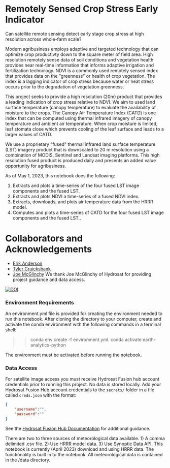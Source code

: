 # Remotely Sensed Crop Stress Early Indicator

Can satellite remote sensing detect early stage crop stress at high resolution across whole-farm scale?

Modern agribusiness employs adaptive and targeted technology that can optimize crop productivty down to the square meter of field area. High resolution remotely sense data of soil conditions and vegetation health provides near real-time information that informs adaptive irrigation and fertilization technology. NDVI is a commonly used remotely sensed index that provides data on the "greenness" or health of crop vegetation.  The index is a lagging indicator of crop stress because water or heat stress occurs prior to the degradation of vegetation greenness.

This project seeks to provide a high resolution (20m) product that provides a leading indication of crop stress relative to NDVI.  We aim to used land surface temperature (canopy temperature) to evaluate the availability of moisture to the crops.  The Canopy Air Temperature Index (CATD) is one index that can be computed using thermal infrared imagery of canopy temperature and ambient air temperature.  When crop moisture is limited, leaf stomata close which prevents cooling of the leaf surface and leads to a larger values of CATD.  

We use a proprietary "fused" thermal infrared land surface temperature (LST) imagery product that is downscaled to 20 m resolution using a combination of MODIS, Sentinel and Landsat imaging platforms. This high resolution fused product is produced daily and presents an added value opportunity for agribusiness.

As of May 1, 2023, this notebook does the following:
1. Extracts and plots a time-series of the four fused LST image components and the fused LST.
2. Extracts and plots NDVI a time-series of a fused NDVI index.
3. Extracts, downloads, and plots air temperature data from the HRRR model.
4. Computes and plots a time-series of CATD for the four fused LST image components and the fused LST..

# Collaborators and Acknowledgements

- [Erik Anderson](https://github.com/eriktuck)
- [Tyler Cruickshank](https://github.com/tcruicks)
- [Joe McGlinchy](https://github.com/joemcglinchy)
We thank Joe McGlinchy of Hydrosat for providing project guidance and data access.

[![DOI](https://zenodo.org/badge/627146632.svg)](https://zenodo.org/badge/latestdoi/627146632)

### Environment Requirements

An environment.yml file is provided for creating the environment needed to run this notebook.  After cloning the directory to your computer, create and activate the conda environment with the following commands in a terminal shell:

>>conda env create -f environment.yml.
>>conda activate earth-analytics-python

The environment must be activated before running the notebook.

### Data Access

For satellite image access you must receive Hydrosat Fusion hub account credentials prior to running this project.  No data is stored locally.  Add your Hydrosat Fusion Hub account credentials to the `secrets/` folder in a file called `creds.json` with the format:

```json
{
    "username":"",
    "password":""
}
```
See the [Hydrosat Fusion Hub Documentation](https://hydrosat.github.io/fusion-hub-docs/intro.html) for additional guidance.

There are two to three sources of meteorological data available.  1) A comma delimited .csv file.  2) Use HRRR model data.  3) Use Synoptic Data API.  This notebook is currently (April 2023) download and using HRRR data.  The functionality is built in to the notebook.  All meteorological data is contained in the /data directory.
